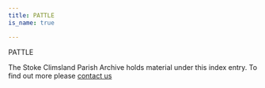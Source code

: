 ```yaml
---
title: PATTLE
is_name: true

---
```


PATTLE


The Stoke Climsland Parish Archive holds material under this index entry. To find out more please [contact us](/contact/)

